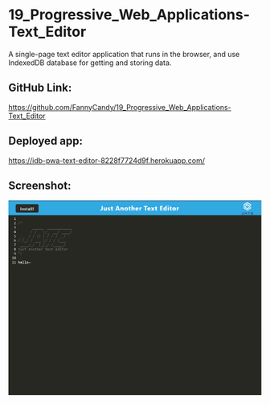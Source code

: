 # 19_Progressive_Web_Applications-Text_Editor

A single-page text editor application that runs in the browser, and use IndexedDB database for getting and storing data.

## GitHub Link:
https://github.com/FannyCandy/19_Progressive_Web_Applications-Text_Editor

## Deployed app:
https://idb-pwa-text-editor-8228f7724d9f.herokuapp.com/

## Screenshot:
![](./assets/19-idb-pwa-text-editor-screenshot.png)